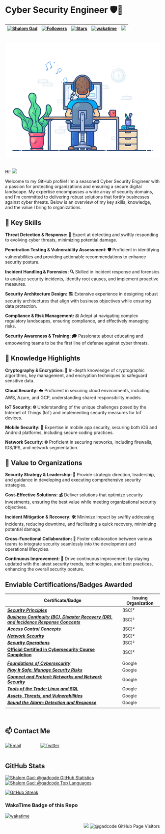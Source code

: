 # **Cyber Security Engineer 🛡️🐧**

| [![Shalom Gad](https://img.shields.io/badge/Shalom%20Gad-%40gadcode-blue)](#) | [![Followers](https://img.shields.io/github/followers/gadcode)](#) | [![Stars](https://img.shields.io/github/stars/gadcode?label=Profile%20Stars&logo=Profile%20stars&logoColor=b)](#) | [![wakatime](https://wakatime.com/badge/user/8f392287-e8cb-49ba-85a9-df23ee3802a0.svg)](https://wakatime.com/@8f392287-e8cb-49ba-85a9-df23ee3802a0) | ![](https://komarev.com/ghpvc/?username=gadcode&color=green&label=Profile+Views) |
--| --| --| --| --|

<br>
<div align="center">
    <img
        src="./security_engineer.gif"
        alt="Cyber Security Engineer"
    >
</div>
<br>


Hi! ![](https://user-images.githubusercontent.com/18350557/176309783-0785949b-9127-417c-8b55-ab5a4333674e.gif)

Welcome to my GitHub profile! I'm a seasoned Cyber Security Engineer with a passion for protecting organizations and ensuring a secure digital landscape. My expertise encompasses a wide array of security domains, and I'm committed to delivering robust solutions that fortify businesses against cyber threats. Below is an overview of my key skills, knowledge, and the value I bring to organizations.
<br>

## **🔑 Key Skills**

**Threat Detection & Response: 🚀**
Expert at detecting and swiftly responding to evolving cyber threats, minimizing potential damage.

**Penetration Testing & Vulnerability Assessment: 🛡️**
Proficient in identifying vulnerabilities and providing actionable recommendations to enhance security posture.

**Incident Handling & Forensics: 🔍**
Skilled in incident response and forensics to analyze security incidents, identify root causes, and implement proactive measures.

**Security Architecture Design: 🏗️**
Extensive experience in designing robust security architectures that align with business objectives while ensuring data protection.

**Compliance & Risk Management: ⚖️**
Adept at navigating complex regulatory landscapes, ensuring compliance, and effectively managing risks.

**Security Awareness & Training: 🎓**
Passionate about educating and empowering teams to be the first line of defense against cyber threats.
<br>

## **🧠 Knowledge Highlights**

**Cryptography & Encryption: 🔐**
In-depth knowledge of cryptographic algorithms, key management, and encryption techniques to safeguard sensitive data.

**Cloud Security: ☁️**
Proficient in securing cloud environments, including AWS, Azure, and GCP, understanding shared responsibility models.

**IoT Security: 🌐**
Understanding of the unique challenges posed by the Internet of Things (IoT) and implementing security measures for IoT devices.

**Mobile Security: 📱**
Expertise in mobile app security, securing both iOS and Android platforms, including secure coding practices.

**Network Security: 🌐**
Proficient in securing networks, including firewalls, IDS/IPS, and network segmentation.
<br>

## **💼 Value to Organizations**

**Security Strategy & Leadership: 🚀**
Provide strategic direction, leadership, and guidance in developing and executing comprehensive security strategies.

**Cost-Effective Solutions: 💰**
Deliver solutions that optimize security investments, ensuring the best value while meeting organizational security objectives.

**Incident Mitigation & Recovery: 🛠️**
Minimize impact by swiftly addressing incidents, reducing downtime, and facilitating a quick recovery, minimizing potential damage.

**Cross-Functional Collaboration: 🤝**
Foster collaboration between various teams to integrate security seamlessly into the development and operational lifecycles.

**Continuous Improvement: 🔄**
Drive continuous improvement by staying updated with the latest security trends, technologies, and best practices, enhancing the overall security posture.
<br>

## **Enviable Certifications/Badges Awarded**
| Certificate/Badge                 | Issuing Organization              |
|-----------------------------------|-----------------------------------|
| ***[Security Principles](https://drive.proton.me/urls/6G7A5A6PGR#Ctr14kbw8mej)*** | (ISC)² |
| ***[Business Continuity (BC), Disaster Recovery (DR), and Incidence Response Concepts](https://drive.proton.me/urls/Q2WTBVZFMW#6zkPmhRtD7a4)*** | (ISC)² |
| ***[Access Control Concepts](https://drive.proton.me/urls/VP79H06CF8#wENNWh734jd5)*** | (ISC)² |
| ***[Network Security](https://drive.proton.me/urls/Q546HYNB2M#iUAcqKR13Ku6)*** | (ISC)² |
| ***[Security Operations](https://drive.proton.me/urls/PYH6HRYTT0#is0SjSumgoJW)*** | (ISC)² |
| **[Official Certified in Cybersecurity Course Completion](https://drive.proton.me/urls/PQN3XVBF0M#2vh6cpkBbSni)** | (ISC)² |
|           |           |
| ***[Foundations of Cybersecurity](https://drive.proton.me/urls/ME857CFRK4#X8NGAW2Inzdu)*** | Google |
| ***[Play It Safe: Manage Security Risks](https://drive.proton.me/urls/MYZRCVES7R#ueJa86PnKS9Z)***| Google |
| ***[Connect and Protect: Networks and Network Security](https://drive.proton.me/urls/D1K0VH3448#wMC6JVHRFZsy)***| Google |
| ***[Tools of the Trade: Linux and SQL](https://drive.proton.me/urls/7WG4TMT594#yOTMIRARhVgx)*** | Google |
| ***[Assets, Threats, and Vulnerabilities](https://drive.proton.me/urls/ZFQFZF71Q8#B4JgwmHwZt6f)*** | Google |
| ***[Sound the Alarm: Detection and Response](https://drive.proton.me/urls/G40YK304JC#rb7rl3KCePwm)*** | Google |
|       |          |
<br>

## **📫 Contact Me**

[![Email](https://img.shields.io/badge/Email-shalomgad%40proton.me-blue)](mailto:shalomgad@proton.me) &emsp;&emsp;&emsp;&emsp;
[![Twitter](https://img.shields.io/badge/Twitter-%40Shalom__Gad-blue)](https://twitter.com/Shalom_Gad) &emsp;
<br><br>

## **GitHub Stats**

<div>
    <a href="https://github.com/gadcode/github-readme-stats">
        <img
            src="https://github-readme-stats.vercel.app/api?username=gadcode&count_private=true&show_icons=true&theme=radical&env=PAT_1"
            alt="Shalom Gad: @gadcode GitHub Statistics"
        >
    </a>
    <a href="https://github.com/gadcode/github-readme-stats">
        <img
            src="https://github-readme-stats.vercel.app/api/top-langs/?username=gadcode&layout=compact&theme=radical&env=PAT_1"
            alt="Shalom Gad: @gadcode Top Languages"
        >
    </a>
</div>

[![GitHub Streak](https://streak-stats.demolab.com/?user=gadcode&theme=radical&env=PAT_1)](https://git.io/streak-stats)

### **WakaTime Badge of this Repo**

[![wakatime](https://wakatime.com/badge/user/8f392287-e8cb-49ba-85a9-df23ee3802a0/project/08872963-5c9e-4f03-93db-5e02e81fddf1.svg)](https://wakatime.com/badge/user/8f392287-e8cb-49ba-85a9-df23ee3802a0/project/08872963-5c9e-4f03-93db-5e02e81fddf1)

<p align="right">
    <img src="https://media.giphy.com/media/WUlplcMpOCEmTGBtBW/giphy.gif"
         width="50"
    >
    <img src="https://komarev.com/ghpvc/?username=gadcode&label=Profile%20views&color=0e75b6&style=flat"
         alt="@gadcode GitHub Page Visitors"
    >
</p>
